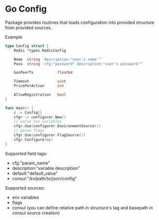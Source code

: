 # Go Config

Package provides routines that loads configuration into provided structure from provided sources.


Example

```go
type Config struct {
	Redis *types.RedisConfig

	Name  string `description:"user's name'"`
	Pass  string `cfg:"password" description:"user's password'"`

	GasPeerTx           float64

	Timeout             uint
	PricePerAction      int

	AllowRegistration   bool
}

func main() {
	c := Config{}
	cfgr := configurer.New()
	// parse env variables
	cfgr.Use(configurer.EnvironmentSource())
	// parse flags
	cfgr.Use(configurer.FlagSource())
	cfgr.Configure(&c)
}
```

Supported field tags:
- cfg:"param_name"
- description:"variable description"
- default:"default_value"
- consul:"/kv/path/to/json/config"

Supported sources:
- env variables
- flags
- consul (you can define relative path in structure's tag and basepath in consul source creation)